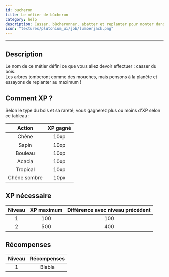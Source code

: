 ```yaml
---
id: bucheron
title: Le métier de bûcheron
category: help
description: Casser, bûcheronner, abatter et replanter pour monter dans le classement
icon: "textures/plutonium_ui/job/lumberjack.png"
---
```

___
## Description

Le nom de ce métier défini ce que vous allez devoir effectuer : casser du bois.  
Les arbres tomberont comme des mouches, mais pensons à la planète et essayons de replanter au maximum !  

## Comment XP ?

Selon le type du bois et sa rareté, vous gagnerez plus ou moins d'XP selon ce tableau : 

Action | XP gagné
:------: | :------:
Chêne | 10xp
Sapin | 10xp
Bouleau | 10xp
Acacia | 10xp
Tropical | 10xp
Chêne sombre | 10px

## XP nécessaire

Niveau | XP maximum | Différence avec niveau précédent
:----: | :--------: | :------------------------------:
1 | 100 | 100
2 | 500 | 400

## Récompenses

Niveau | Récompenses
:----: | :---------: 
1 | Blabla